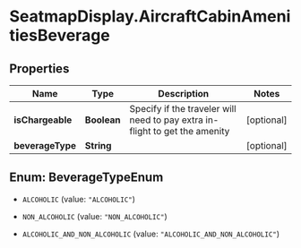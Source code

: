 # SeatmapDisplay.AircraftCabinAmenitiesBeverage

## Properties

Name | Type | Description | Notes
------------ | ------------- | ------------- | -------------
**isChargeable** | **Boolean** | Specify if the traveler will need to pay extra in-flight to get the amenity | [optional] 
**beverageType** | **String** |  | [optional] 



## Enum: BeverageTypeEnum


* `ALCOHOLIC` (value: `"ALCOHOLIC"`)

* `NON_ALCOHOLIC` (value: `"NON_ALCOHOLIC"`)

* `ALCOHOLIC_AND_NON_ALCOHOLIC` (value: `"ALCOHOLIC_AND_NON_ALCOHOLIC"`)




